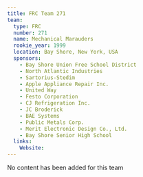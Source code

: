 ```yaml
---
title: FRC Team 271
team:
  type: FRC
  number: 271
  name: Mechanical Marauders
  rookie_year: 1999
  location: Bay Shore, New York, USA
  sponsors:
    - Bay Shore Union Free School District
    - North Atlantic Industries
    - Sartorius-Stedim
    - Apple Appliance Repair Inc.
    - United Way
    - Festo Corporation
    - CJ Refrigeration Inc.
    - JC Broderick
    - BAE Systems
    - Public Metals Corp.
    - Merit Electronic Design Co., Ltd.
    - Bay Shore Senior High School
  links:
    Website: 
---
```

No content has been added for this team